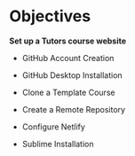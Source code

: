 # Objectives

<b>Set up a Tutors course website</b>
<br />

- GitHub Account Creation


- GitHub Desktop Installation


- Clone a Template Course


- Create a Remote Repository


- Configure Netlify


- Sublime Installation
